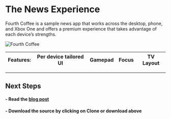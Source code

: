 <!---
  category: ControlsLayoutAndText DeepLinksAndAppToAppCommunication GraphicsAndAnimation
  language: cs
  keywords: xbox mobile desktop focus controller gamepad tv
-->

# The News Experience

Fourth Coffee is a sample news app that works across the desktop, phone, and Xbox One and offers a premium experience that takes advantage of each device’s strengths. 

![Fourth Coffee](http://imgur.com/sfnTBSJ.png)

**Features:** | Per device tailored UI | Gamepad | Focus | TV Layout
---|---|---|---|---

***

## Next Steps ##
<!--- ### - Download the sample from the Windows Store. --->

#### - Read the [blog post](https://blogs.windows.com/buildingapps/2016/09/09/tailoring-your-app-for-xbox-and-the-tv-app-dev-on-xbox-series)

#### - Download the source by clicking on **Clone or download** above

<!--- ### - View the one minute dev video --->
